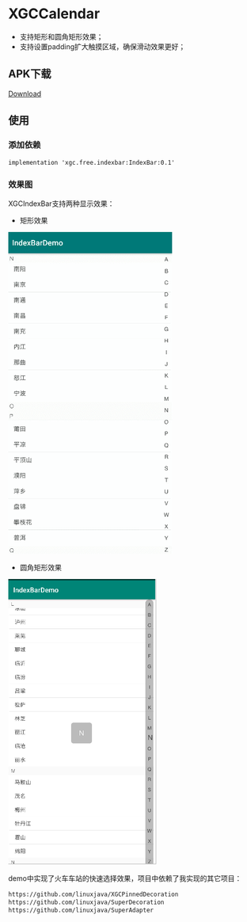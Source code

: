 # XGCCalendar

- 支持矩形和圆角矩形效果；
- 支持设置padding扩大触摸区域，确保滑动效果更好；

## APK下载
[Download](https://github.com/linuxjava/XGCIndexBar/raw/master/apk/app-debug.apk)

## 使用
### 添加依赖
```xml
implementation 'xgc.free.indexbar:IndexBar:0.1'
```
### 效果图
XGCIndexBar支持两种显示效果：
- 矩形效果

![image](https://github.com/linuxjava/XGCIndexBar/raw/master/screenshot/1.gif)
- 圆角矩形效果

![image](https://github.com/linuxjava/XGCIndexBar/raw/master/screenshot/2.png)

demo中实现了火车车站的快速选择效果，项目中依赖了我实现的其它项目：

```
https://github.com/linuxjava/XGCPinnedDecoration
https://github.com/linuxjava/SuperDecoration
https://github.com/linuxjava/SuperAdapter
```




